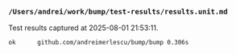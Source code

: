 ### `/Users/andrei/work/bump/test-results/results.unit.md` 

 Test results captured at 2025-08-01 21:53:11. 

```log
ok  	github.com/andreimerlescu/bump/bump	0.306s
```


